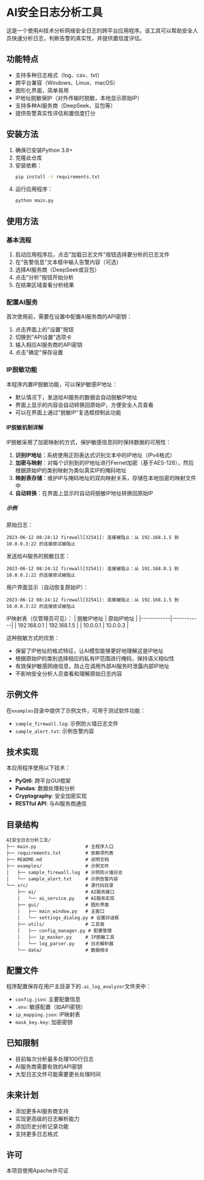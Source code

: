 # AI安全日志分析工具

这是一个使用AI技术分析网络安全日志的跨平台应用程序。该工具可以帮助安全人员快速分析日志，判断告警的真实性，并提供置信度评估。

## 功能特点

- 支持多种日志格式（log、csv、txt）
- 跨平台兼容（Windows、Linux、macOS）
- 图形化界面，简单易用
- IP地址脱敏保护（对外传输时脱敏，本地显示原始IP）
- 支持多种AI服务商（DeepSeek、豆包等）
- 提供告警真实性评估和置信度打分

## 安装方法

1. 确保已安装Python 3.8+
2. 克隆此仓库
3. 安装依赖：
   ```bash
   pip install -r requirements.txt
   ```
4. 运行应用程序：
   ```bash
   python main.py
   ```

## 使用方法

### 基本流程

1. 启动应用程序后，点击"加载日志文件"按钮选择要分析的日志文件
2. 在"告警信息"文本框中输入告警内容（可选）
3. 选择AI服务商（DeepSeek或豆包）
4. 点击"分析"按钮开始分析
5. 在结果区域查看分析结果

### 配置AI服务

首次使用前，需要在设置中配置AI服务商的API密钥：

1. 点击界面上的"设置"按钮
2. 切换到"API设置"选项卡
3. 输入相应AI服务商的API密钥
4. 点击"确定"保存设置

### IP脱敏功能

本程序内置IP脱敏功能，可以保护敏感IP地址：

- 默认情况下，发送给AI服务的数据会自动脱敏IP地址
- 界面上显示的内容会自动转换回原始IP，方便安全人员查看
- 可以在界面上通过"脱敏IP"复选框控制此功能

#### IP脱敏机制详解

IP脱敏采用了加密映射的方式，保护敏感信息同时保持数据的可用性：

1. **识别IP地址**：系统使用正则表达式识别文本中的IP地址（IPv4格式）
2. **加密与映射**：对每个识别到的IP地址进行Fernet加密（基于AES-128），然后根据原始IP的类别映射为类似真实IP的掩码地址
3. **映射表存储**：维护IP与掩码地址的双向映射关系，存储在本地加密的映射文件中
4. **自动转换**：在界面上显示时自动将脱敏IP地址转换回原始IP

##### 示例

原始日志：
```
2023-06-12 08:24:12 firewall[32541]: 连接被阻止：从 192.168.1.5 到 10.0.0.3:22 的连接尝试被阻止
```

发送给AI服务的脱敏日志：
```
2023-06-12 08:24:12 firewall[32541]: 连接被阻止：从 192.168.0.1 到 10.0.0.1:22 的连接尝试被阻止
```

用户界面显示（自动恢复原始IP）：
```
2023-06-12 08:24:12 firewall[32541]: 连接被阻止：从 192.168.1.5 到 10.0.0.3:22 的连接尝试被阻止
```

IP映射表（仅管理员可见）：
| 脱敏IP地址 | 原始IP地址 |
|------------|------------|
| 192.168.0.1 | 192.168.1.5 |
| 10.0.0.1 | 10.0.0.3 |

这种脱敏方式的优势：
- 保留了IP地址的格式特征，让AI模型能够更好地理解这是IP地址
- 根据原始IP的类别选择相应的私有IP范围进行掩码，保持语义相似性
- 有效保护敏感网络信息，防止在调用外部AI服务时泄露内部IP地址
- 不影响安全分析人员查看和理解原始日志内容

## 示例文件

在`examples`目录中提供了示例文件，可用于测试软件功能：

- `sample_firewall.log`: 示例防火墙日志文件
- `sample_alert.txt`: 示例告警内容

## 技术实现

本应用程序使用以下技术：

- **PyQt6**: 跨平台GUI框架
- **Pandas**: 数据处理和分析
- **Cryptography**: 安全加密实现
- **RESTful API**: 与AI服务商通信

## 目录结构

```
AI安全日志分析工具/
├── main.py                  # 主程序入口
├── requirements.txt         # 依赖项列表
├── README.md                # 说明文档
├── examples/                # 示例文件
│   ├── sample_firewall.log  # 示例防火墙日志
│   └── sample_alert.txt     # 示例告警内容
└── src/                     # 源代码目录
    ├── ai/                  # AI服务接口
    │   └── ai_service.py    # AI服务实现
    ├── gui/                 # 图形界面
    │   ├── main_window.py   # 主窗口
    │   └── settings_dialog.py # 设置对话框
    ├── utils/               # 工具类
    │   ├── config_manager.py # 配置管理
    │   ├── ip_masker.py     # IP脱敏工具
    │   └── log_parser.py    # 日志解析器
    └── data/                # 数据相关
```

## 配置文件

程序配置保存在用户主目录下的`.ai_log_analyzer`文件夹中：

- `config.json`: 主要配置信息
- `.env`: 敏感配置（如API密钥）
- `ip_mapping.json`: IP映射表
- `mask_key.key`: 加密密钥

## 已知限制

- 目前每次分析最多处理100行日志
- AI服务商需要有效的API密钥
- 大型日志文件可能需要更长处理时间

## 未来计划

- 添加更多AI服务商支持
- 实现更高级的日志解析能力
- 添加历史分析记录功能
- 支持更多日志格式

## 许可

本项目使用Apache许可证 
